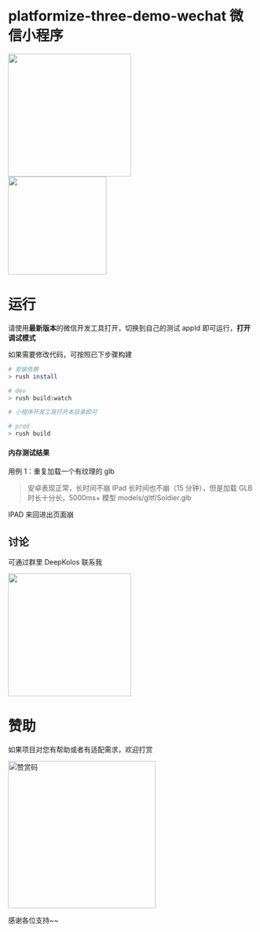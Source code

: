 # platformize-three-demo-wechat 微信小程序

<div>
  <img src="./demo.gif" width="250" alt="" style="display:inline-block;"/>
</div>

<div>
  <img src="https://raw.githubusercontent.com/deepkolos/platformize-three-demo-wechat/master/qrcode.jpg" width="200" alt="" style="display:inline-block;"/>
</div>

# 运行

请使用**最新版本**的微信开发工具打开，切换到自己的测试 appId 即可运行，**打开调试模式**

如果需要修改代码，可按照已下步骤构建

```sh
# 安装依赖
> rush install

# dev
> rush build:watch

# 小程序开发工具打开本目录即可

# prod
> rush build
```

#### 内存测试结果

用例 1：重复加载一个有纹理的 glb

> 安卓表现正常，长时间不崩
> IPad 长时间也不崩（15 分钟），但是加载 GLB 时长十分长，5000ms+ 模型 models/gltf/Soldier.glb

IPAD 来回进出页面崩

## 讨论

可通过群里 DeepKolos 联系我

<img width="250" src="https://raw.githubusercontent.com/deepkolos/three-platformize/master/docs/qq-group.jpg" />

# 赞助

如果项目对您有帮助或者有适配需求，欢迎打赏

<img src="https://upload-images.jianshu.io/upload_images/252050-d3d6bfdb1bb06ddd.png?imageMogr2/auto-orient/strip%7CimageView2/2/w/1240" alt="赞赏码" width="300">

感谢各位支持~~

